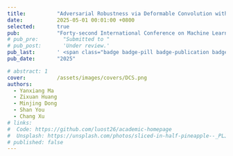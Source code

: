 ```yaml
---
title:          "Adversarial Robustness via Deformable Convolution with Stochasticity"
date:           2025-05-01 00:01:00 +0800
selected:       true
pub:            "Forty-second International Conference on Machine Learning"
# pub_pre:        "Submitted to "
# pub_post:       'Under review.'
pub_last:       ' <span class="badge badge-pill badge-publication badge-success">Poster</span>'
pub_date:       "2025"

# abstract: 1
cover:          /assets/images/covers/DCS.png
authors:
  - Yanxiang Ma
  - Zixuan Huang
  - Minjing Dong
  - Shan You
  - Chang Xu
# links:
#  Code: https://github.com/luost26/academic-homepage
#  Unsplash: https://unsplash.com/photos/sliced-in-half-pineapple--_PLJZmHZzk
# published: false
---
```

